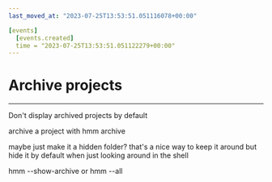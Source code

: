 ```yaml
---
last_moved_at: "2023-07-25T13:53:51.051116078+00:00"

[events]
  [events.created]
  time = "2023-07-25T13:53:51.051122279+00:00"
---
```

# Archive projects
---

Don't display archived projects by default

archive a project with
hmm archive <project name>

maybe just make it a hidden folder? that's a nice way to keep it
around but hide it by default when just looking around in the shell

hmm --show-archive
or hmm --all
